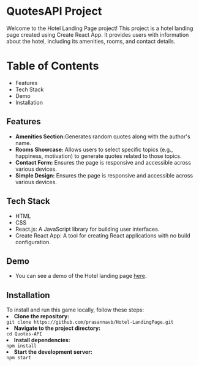 # QuotesAPI Project

<p>Welcome to the Hotel Landing Page project! This project is a hotel landing page created using Create React App. It provides users with information about the hotel, including its amenities, rooms, and contact details.</p>

<h1>Table of Contents</h1>
<ul>
  <li>Features</li>
  <li>Tech Stack</li>
  <li>Demo</li>
  <li>Installation</li>
</ul>

<h2>Features</h2>
<ul>
  <li><b>Amenities Section:</b>Generates random quotes along with the author's name.</li>
  <li><b>Rooms Showcase:  </b> Allows users to select specific topics (e.g., happiness, motivation) to generate quotes related to those topics.</li>
  <li><b>Contact Form:</b>  Ensures the page is responsive and accessible across various devices.</li>
  <li><b>Simple Design:</b>  Ensures the page is responsive and accessible across various devices.</li>
</ul>

<h2>Tech Stack</h2>
<ul>
  <li>HTML</li>
  <li>CSS</li>
  <li>React.js: A JavaScript library for building user interfaces.</li>
  <li>Create React App: A tool for creating React applications with no build configuration.</li>
</ul>

<h2>Demo</h2>
<ul>
  <li>You can see a demo of the Hotel landing page <a href='https://github.com/prasannavb/Hotel-LandingPage/'>here</a>.</li>
</ul>

<h2>Installation</h2>
<span>To install and run this game locally, follow these steps:</span>
<li><b>Clone the repository:</b></li>
<code>git clone https://github.com/prasannavb/Hotel-LandingPage.git</code><br/>
<li><b>Navigate to the project directory:</b></li>
<code>cd Quotes-API</code><br/>
<li><b>Install dependencies:</b></li>
<code>npm install</code><br/>
<li><b>Start the development server:</b></li>
<code>npm start</code><br/>


